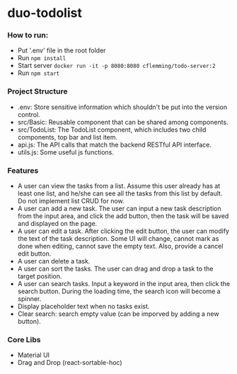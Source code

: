 # duo-todolist

### How to run:
- Put '.env' file in the root folder
- Run ```npm install```
- Start server ```docker run -it -p 8080:8080 cflemming/todo-server:2```
- Run ```npm start```

### Project Structure
- .env: Store sensitive information which shouldn't be put into the version control.
- src/Basic: Reusable component that can be shared among components.
- src/TodoList: The TodoList component, which includes two child components, top bar and list item.
- api.js: The API calls that match the backend RESTful API interface.
- utils.js: Some useful js functions.

### Features
- A user can view the tasks from a list. Assume this user already has at least one list, and he/she can see all the tasks from this list by default. Do not implement list CRUD for now.
- A user can add a new task. The user can input a new task description from the input area, and click the add button, then the task will be saved and displayed on the page.
- A user can edit a task. After clicking the edit button, the user can modify the text of the task description. Some UI will change, cannot mark as done when editing, cannot save the empty text. Also, provide a cancel edit button.
- A user can delete a task.
- A user can sort the tasks. The user can drag and drop a task to the target position.
- A user can search tasks. Input a keyword in the input area, then click the search button. During the loading time, the search icon will become a spinner. 
- Display placeholder text when no tasks exist.
- Clear search: search empty value (can be imporved by adding a new button).

### Core Libs
- Material UI
- Drag and Drop (react-sortable-hoc)
